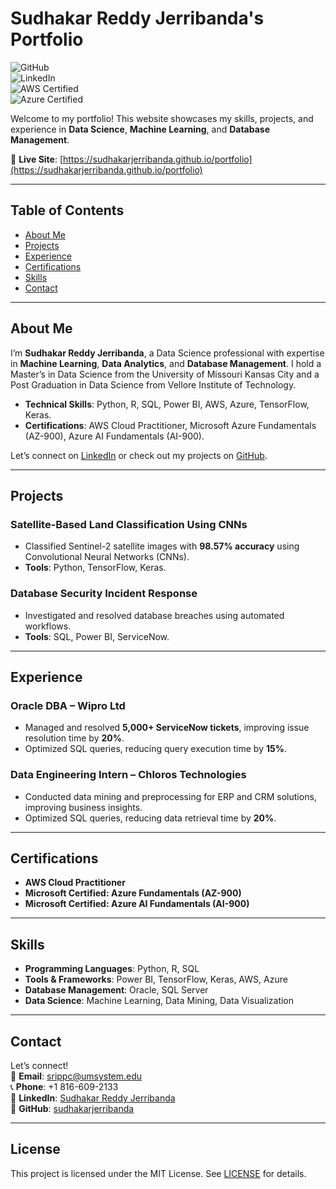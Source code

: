 # Sudhakar Reddy Jerribanda's Portfolio

![GitHub](https://img.shields.io/badge/GitHub-Portfolio-blue)  
![LinkedIn](https://img.shields.io/badge/LinkedIn-Connect-blue)  
![AWS Certified](https://img.shields.io/badge/AWS-Certified-orange)  
![Azure Certified](https://img.shields.io/badge/Microsoft%20Azure-Certified-blue)

Welcome to my portfolio! This website showcases my skills, projects, and experience in **Data Science**, **Machine Learning**, and **Database Management**.  

🔗 **Live Site**: [https://sudhakarjerribanda.github.io/portfolio](https://sudhakarjerribanda.github.io/portfolio)

---

## Table of Contents
- [About Me](#about-me)
- [Projects](#projects)
- [Experience](#experience)
- [Certifications](#certifications)
- [Skills](#skills)
- [Contact](#contact)

---

## About Me
I’m **Sudhakar Reddy Jerribanda**, a Data Science professional with expertise in **Machine Learning**, **Data Analytics**, and **Database Management**. I hold a Master’s in Data Science from the University of Missouri Kansas City and a Post Graduation in Data Science from Vellore Institute of Technology.  

- **Technical Skills**: Python, R, SQL, Power BI, AWS, Azure, TensorFlow, Keras.  
- **Certifications**: AWS Cloud Practitioner, Microsoft Azure Fundamentals (AZ-900), Azure AI Fundamentals (AI-900).  

Let’s connect on [LinkedIn](https://www.linkedin.com/in/sudhakar-reddy-jerribanda-1845381b4/) or check out my projects on [GitHub](https://github.com/sudhakarjerribanda/portfolio).

---

## Projects

### Satellite-Based Land Classification Using CNNs
- Classified Sentinel-2 satellite images with **98.57% accuracy** using Convolutional Neural Networks (CNNs).  
- **Tools**: Python, TensorFlow, Keras.  

### Database Security Incident Response
- Investigated and resolved database breaches using automated workflows.  
- **Tools**: SQL, Power BI, ServiceNow.  

---

## Experience

### Oracle DBA – Wipro Ltd
- Managed and resolved **5,000+ ServiceNow tickets**, improving issue resolution time by **20%**.  
- Optimized SQL queries, reducing query execution time by **15%**.  

### Data Engineering Intern – Chloros Technologies
- Conducted data mining and preprocessing for ERP and CRM solutions, improving business insights.  
- Optimized SQL queries, reducing data retrieval time by **20%**.  

---

## Certifications
- **AWS Cloud Practitioner**  
- **Microsoft Certified: Azure Fundamentals (AZ-900)**  
- **Microsoft Certified: Azure AI Fundamentals (AI-900)**  

---

## Skills
- **Programming Languages**: Python, R, SQL  
- **Tools & Frameworks**: Power BI, TensorFlow, Keras, AWS, Azure  
- **Database Management**: Oracle, SQL Server  
- **Data Science**: Machine Learning, Data Mining, Data Visualization  

---

## Contact
Let’s connect!  
📧 **Email**: [srippc@umsystem.edu](mailto:srippc@umsystem.edu)  
📞 **Phone**: +1 816-609-2133  
🔗 **LinkedIn**: [Sudhakar Reddy Jerribanda](https://www.linkedin.com/in/sudhakar-reddy-jerribanda-1845381b4/)  
🐙 **GitHub**: [sudhakarjerribanda](https://github.com/sudhakarjerribanda/portfolio)  

---

## License
This project is licensed under the MIT License. See [LICENSE](LICENSE) for details.
